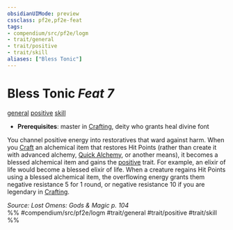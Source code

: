 ```yaml
---
obsidianUIMode: preview
cssclass: pf2e,pf2e-feat
tags:
- compendium/src/pf2e/logm
- trait/general
- trait/positive
- trait/skill
aliases: ["Bless Tonic"]
---
```

# Bless Tonic  *Feat 7*  
[general](general.md "General Feat Trait")  [positive](positive.md "Positive Energy & Element Trait")  [skill](skill.md "Skill Feat Trait")  

- **Prerequisites**: master in [Crafting](skills.md#Crafting), deity who grants heal divine font

You channel positive energy into restoratives that ward against harm. When you [Craft](craft.md) an alchemical item that restores Hit Points (rather than create it with advanced alchemy, [Quick Alchemy](Reference/Rules/Actions/quick-alchemy.md), or another means), it becomes a blessed alchemical item and gains the [positive](positive.md "Positive Energy & Element Trait") trait. For example, an elixir of life would become a blessed elixir of life. When a creature regains Hit Points using a blessed alchemical item, the overflowing energy grants them negative resistance 5 for 1 round, or negative resistance 10 if you are legendary in [Crafting](skills.md#Crafting).

*Source: Lost Omens: Gods & Magic p. 104*  
%% #compendium/src/pf2e/logm #trait/general #trait/positive #trait/skill %%